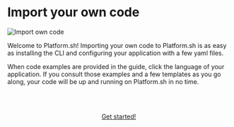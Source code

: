 
# Import your own code

![Import own code](/images/pretty/home-drop-in.png)

Welcome to Platform.sh! Importing your own code to Platform.sh is as easy as installing the CLI and configuring your application with a few yaml files. 

When code examples are provided in the guide, click the language of your application.  If you consult those examples and a few templates as you go along, your code will be up and running on Platform.sh in no time. 

<html>
<head>
<link rel="stylesheet" href="/styles/styles.css">
</head>
<body>

<br/><br/>

<center>

<a href="/gettingstarted/own-code/step-1.html" class="buttongen small">Get started!</a>

</center>

</body>
</html>



